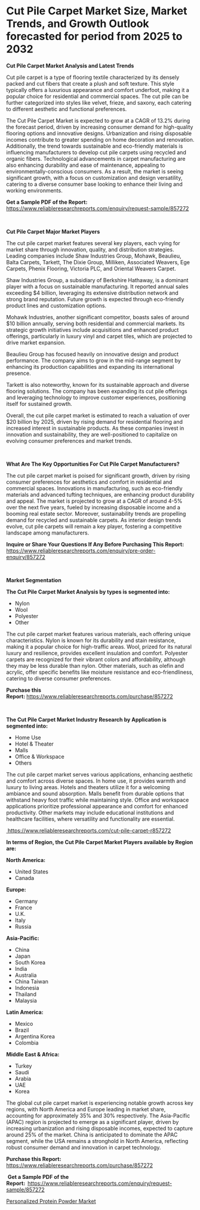 <p><h1>Cut Pile Carpet Market Size, Market Trends, and Growth Outlook forecasted for period from 2025 to 2032</h1></p><p><strong>Cut Pile Carpet Market Analysis and Latest Trends</strong></p>
<p><p>Cut pile carpet is a type of flooring textile characterized by its densely packed and cut fibers that create a plush and soft texture. This style typically offers a luxurious appearance and comfort underfoot, making it a popular choice for residential and commercial spaces. The cut pile can be further categorized into styles like velvet, frieze, and saxony, each catering to different aesthetic and functional preferences.</p><p>The Cut Pile Carpet Market is expected to grow at a CAGR of 13.2% during the forecast period, driven by increasing consumer demand for high-quality flooring options and innovative designs. Urbanization and rising disposable incomes contribute to greater spending on home decoration and renovation. Additionally, the trend towards sustainable and eco-friendly materials is influencing manufacturers to develop cut pile carpets using recycled and organic fibers. Technological advancements in carpet manufacturing are also enhancing durability and ease of maintenance, appealing to environmentally-conscious consumers. As a result, the market is seeing significant growth, with a focus on customization and design versatility, catering to a diverse consumer base looking to enhance their living and working environments.</p></p>
<p><strong>Get a Sample PDF of the Report:&nbsp;</strong> <a href="https://www.reliableresearchreports.com/enquiry/request-sample/857272?utm_campaign=2802&utm_medium=2&utm_source=Github&utm_content=ia&utm_term=04042025&utm_id=cut-pile-carpet">https://www.reliableresearchreports.com/enquiry/request-sample/857272</a></p>
<p>&nbsp;</p>
<p><strong>Cut Pile Carpet Major Market Players</strong></p>
<p><p>The cut pile carpet market features several key players, each vying for market share through innovation, quality, and distribution strategies. Leading companies include Shaw Industries Group, Mohawk, Beaulieu, Balta Carpets, Tarkett, The Dixie Group, Milliken, Associated Weavers, Ege Carpets, Phenix Flooring, Victoria PLC, and Oriental Weavers Carpet.</p><p>Shaw Industries Group, a subsidiary of Berkshire Hathaway, is a dominant player with a focus on sustainable manufacturing. It reported annual sales exceeding $4 billion, leveraging its extensive distribution network and strong brand reputation. Future growth is expected through eco-friendly product lines and customization options.</p><p>Mohawk Industries, another significant competitor, boasts sales of around $10 billion annually, serving both residential and commercial markets. Its strategic growth initiatives include acquisitions and enhanced product offerings, particularly in luxury vinyl and carpet tiles, which are projected to drive market expansion.</p><p>Beaulieu Group has focused heavily on innovative design and product performance. The company aims to grow in the mid-range segment by enhancing its production capabilities and expanding its international presence. </p><p>Tarkett is also noteworthy, known for its sustainable approach and diverse flooring solutions. The company has been expanding its cut pile offerings and leveraging technology to improve customer experiences, positioning itself for sustained growth.</p><p>Overall, the cut pile carpet market is estimated to reach a valuation of over $20 billion by 2025, driven by rising demand for residential flooring and increased interest in sustainable products. As these companies invest in innovation and sustainability, they are well-positioned to capitalize on evolving consumer preferences and market trends.</p></p>
<p>&nbsp;</p>
<p><strong>What Are The Key Opportunities For Cut Pile Carpet Manufacturers?</strong></p>
<p><p>The cut pile carpet market is poised for significant growth, driven by rising consumer preferences for aesthetics and comfort in residential and commercial spaces. Innovations in manufacturing, such as eco-friendly materials and advanced tufting techniques, are enhancing product durability and appeal. The market is projected to grow at a CAGR of around 4-5% over the next five years, fueled by increasing disposable income and a booming real estate sector. Moreover, sustainability trends are propelling demand for recycled and sustainable carpets. As interior design trends evolve, cut pile carpets will remain a key player, fostering a competitive landscape among manufacturers.</p></p>
<p><strong>Inquire or Share Your Questions If Any Before Purchasing This Report:</strong> <a href="https://www.reliableresearchreports.com/enquiry/pre-order-enquiry/857272?utm_campaign=2802&utm_medium=2&utm_source=Github&utm_content=ia&utm_term=04042025&utm_id=cut-pile-carpet">https://www.reliableresearchreports.com/enquiry/pre-order-enquiry/857272</a></p>
<p>&nbsp;</p>
<p><strong>Market Segmentation</strong></p>
<p><strong>The Cut Pile Carpet Market Analysis by types is segmented into:</strong></p>
<p><ul><li>Nylon</li><li>Wool</li><li>Polyester</li><li>Other</li></ul></p>
<p><p>The cut pile carpet market features various materials, each offering unique characteristics. Nylon is known for its durability and stain resistance, making it a popular choice for high-traffic areas. Wool, prized for its natural luxury and resilience, provides excellent insulation and comfort. Polyester carpets are recognized for their vibrant colors and affordability, although they may be less durable than nylon. Other materials, such as olefin and acrylic, offer specific benefits like moisture resistance and eco-friendliness, catering to diverse consumer preferences.</p></p>
<p><strong>Purchase this Report:&nbsp;</strong><a href="https://www.reliableresearchreports.com/purchase/857272?utm_campaign=2802&utm_medium=2&utm_source=Github&utm_content=ia&utm_term=04042025&utm_id=cut-pile-carpet">https://www.reliableresearchreports.com/purchase/857272</a></p>
<p>&nbsp;</p>
<p><strong>The Cut Pile Carpet Market Industry Research by Application is segmented into:</strong></p>
<p><ul><li>Home Use</li><li>Hotel & Theater</li><li>Malls</li><li>Office & Workspace</li><li>Others</li></ul></p>
<p><p>The cut pile carpet market serves various applications, enhancing aesthetic and comfort across diverse spaces. In home use, it provides warmth and luxury to living areas. Hotels and theaters utilize it for a welcoming ambiance and sound absorption. Malls benefit from durable options that withstand heavy foot traffic while maintaining style. Office and workspace applications prioritize professional appearance and comfort for enhanced productivity. Other markets may include educational institutions and healthcare facilities, where versatility and functionality are essential.</p></p>
<p><a href="https://www.reliableresearchreports.com/cut-pile-carpet-r857272?utm_campaign=2802&utm_medium=2&utm_source=Github&utm_content=ia&utm_term=04042025&utm_id=cut-pile-carpet">&nbsp;https://www.reliableresearchreports.com/cut-pile-carpet-r857272</a></p>
<p><strong>In terms of Region, the Cut Pile Carpet Market Players available by Region are:</strong></p>
<p>
    <p> <strong> North America: </strong>
        <ul>
            <li>United States</li>
            <li>Canada</li>
        </ul>
        </p> 
    <p> <strong> Europe: </strong>
        <ul>
            <li>Germany</li>
            <li>France</li>
            <li>U.K.</li>
            <li>Italy</li>
            <li>Russia</li>
        </ul>
        </p> 
    <p> <strong> Asia-Pacific: </strong>
        <ul>
            <li>China</li>
            <li>Japan</li>
            <li>South Korea</li>
            <li>India</li>
            <li>Australia</li>
            <li>China Taiwan</li>
            <li>Indonesia</li>
            <li>Thailand</li>
            <li>Malaysia</li>
        </ul>
        </p> 
    <p> <strong> Latin America: </strong>
        <ul>
            <li>Mexico</li>
            <li>Brazil</li>
            <li>Argentina Korea</li>
            <li>Colombia</li>
        </ul>
        </p> 
    <p> <strong> Middle East & Africa: </strong>
        <ul>
            <li>Turkey</li>
            <li>Saudi</li>
            <li>Arabia</li>
            <li>UAE</li>
            <li>Korea</li>
        </ul>
    </p>
    </p>
<p><p>The global cut pile carpet market is experiencing notable growth across key regions, with North America and Europe leading in market share, accounting for approximately 35% and 30% respectively. The Asia-Pacific (APAC) region is projected to emerge as a significant player, driven by increasing urbanization and rising disposable incomes, expected to capture around 25% of the market. China is anticipated to dominate the APAC segment, while the USA remains a stronghold in North America, reflecting robust consumer demand and innovation in carpet technology.</p></p>
<p><strong>Purchase this Report: </strong><a href="https://www.reliableresearchreports.com/purchase/857272?utm_campaign=2802&utm_medium=2&utm_source=Github&utm_content=ia&utm_term=04042025&utm_id=cut-pile-carpet">https://www.reliableresearchreports.com/purchase/857272</a></p>
<p>&nbsp;<strong>Get a Sample PDF of the Report:&nbsp;&nbsp;</strong><a href="https://www.reliableresearchreports.com/enquiry/request-sample/857272?utm_campaign=2802&utm_medium=2&utm_source=Github&utm_content=ia&utm_term=04042025&utm_id=cut-pile-carpet">https://www.reliableresearchreports.com/enquiry/request-sample/857272</a></p>
<p><strong></strong></p>
<p><p><a href="https://github.com/hammelximalschid/Market-Research-Report-List-1/blob/main/personalized-protein-powder-market.md?utm_campaign=2802&utm_medium=2&utm_source=Github&utm_content=ia&utm_term=04042025&utm_id=cut-pile-carpet">Personalized Protein Powder Market</a></p></p>